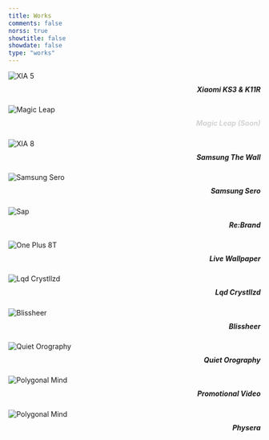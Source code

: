 ```yaml
---
title: Works
comments: false
norss: true
showtitle: false
showdate: false
type: "works"
---
```


<style>
      .grid-layout h5 {
            margin-top: 10px;
      }
  /* For links inside the grid layout */
  .grid-layout a {
    text-decoration: none; 
    color: var(--default_fg); /* Use the default foreground color */
  }

  .grid-layout a:hover, .grid-layout a:focus, .grid-layout a:active {
    color: var(--default_fg);
    background-color: transparent; 
  }
</style>

<div class="grid-layout">

<div class="column column-6">
<div class="separator"></div>
<a href="/projects/xiaomi-ks3k11r"><img src="/images/projects/xiaomi-ks3&k11r/XIA_05_Square.webp" alt="XIA 5"><h5 style="text-align: right;">Xiaomi KS3 & K11R</h5></a>
</div>

<div class="column column- empty">
</div>

<div class="column column-5">
      <div class="separator-small"></div>
      <img src="/images/projects/magic-leap/ML_Optics_Stack_Bottom_Collapsed_Meteorite-80.png" alt="Magic Leap">
      <h5 style="text-align: right; color: lightgray;">Magic Leap (Soon)</h5>
</div>

<div class="column column-12"><div class="separator"></div></div>

<div class="column column-1 empty"></div>
<div class="column column-10">
      <a href="/projects/samsung-thewall">
      <img src="/images/projects/samsung-thewall/Samsung_TheWall_001.webp" alt="XIA 8">
      <h5 style="text-align: right;">Samsung The Wall</h5></a>
</div>
<div class="column column-1 empty">
</div>

<div class="column column-12 empty"><div class="separator"></div></div>

<div class="column column-7 empty"></div>
<div class="column column-5">
       <a href="https://onformative.com/work/samsung-sero/" target="_blank">
      <img src="/images/projects/samsung-sero/samsung_sero_hero.webp" alt="Samsung Sero">
      <h5 style="text-align: right;">Samsung Sero</h5></a>
</div>

<div class="column column-12 empty"><div class="separator"></div></div>

<div class="column column-6">
       <a href="/projects/sap-rebrand">
      <img src="/images/projects/sap-rebrand/SAP_Mist_004_TK_004.webp" alt="Sap">
      <h5 style="text-align: right;">Re:Brand</h5></a>
</div>
<div class="column column-6">
      <div class="separator"></div>
       <a href="/projects/oneplus-8t">
      <img src="/images/projects/one-plus-8t/OP8T_Mockup-01_06_Squared_SG.webp" alt="One Plus 8T">
      <h5 style="text-align: right;">Live Wallpaper</h5></a>
</div>

<div class="column column-12"><div class="separator"></div></div>

<div class="column column-3 empty"></div>
<div class="column column-6">
      <a href="/projects/liquid-crystallized">
      <img src="/images/projects/liquid_crystallized/Diageo_Landing_45.webp" alt="Lqd Crystllzd">
      <h5 style="text-align: right;">Lqd Crystllzd</h5></a>
</div>
<div class="column column-3 empty">
</div>

<div class="column column-12"><div class="separator"></div></div>

<div class="column column-1 empty"></div>
<div class="column column-5">
       <a href="/projects/negroni">
      <img src="/images/projects/negroni/Negroni_Shapes_008_TK-2.webp" alt="Blissheer">
      <h5 style="text-align: right;">Blissheer</h5></a>
</div>
<div class="column column-4">
      <div class="separator"></div><div class="separator"></div>
       <a href="/projects/quiet-orography">
      <img src="/images/projects/quiet-orography/Quiet-orography_SiG_Cc_Featured.webp" alt="Quiet Orography">
      <h5 style="text-align: right;">Quiet Orography</h5></a>
</div>
<div class="column column-2 empty"></div>

<div class="column column-12"><div class="separator"></div></div>

<div class="column column-3 empty"></div>
<div class="column column-6">
      <a href="/projects/promotional-video">
      <img src="/images/projects/promotional-video/polygonal_B-1024x576.webp" alt="Polygonal Mind">
      <h5 style="text-align: right;">Promotional Video</h5></a>
</div>
<div class="column column-3 empty">
</div>

<div class="column column-12"><div class="separator"></div></div>

<div class="column column-7 empty"></div>
<div class="column column-4">
      <a href="/projects/physera">
      <img src="/images/projects/physera/Physera-cover_001-1536x1536.png" alt="Polygonal Mind">
      <h5 style="text-align: right;">Physera</h5></a>
</div>
<div class="column column-1 empty">
</div>

<div class="column column-12"><div class="separator"></div></div>

</div> <!-- Grid ends here -->
